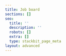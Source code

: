 ```yaml
---
title: Job board
sections: []
seo:
  title: ''
  description: ''
  robots: []
  extra: []
  type: stackbit_page_meta
layout: advanced
---
```

